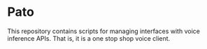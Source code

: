 # Pato
This repository contains scripts for managing interfaces with voice inference APIs.
That is, it is a one stop shop voice client.
